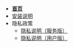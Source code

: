 <!-- 侧边栏 -->

- [**首页**](README.md)
- [安装说明](/other/install.md)
- 隐私政策
    - [隐私说明（服务版）](/privacy/privacy.md)
    - [隐私说明（用户版）](/privacy/privacy-user.md)
